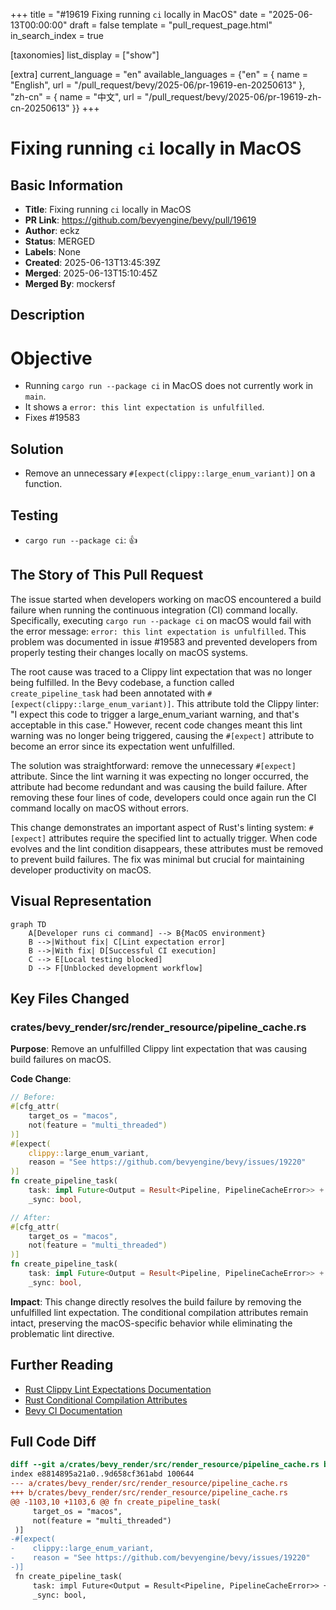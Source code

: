 +++
title = "#19619 Fixing running `ci` locally in MacOS"
date = "2025-06-13T00:00:00"
draft = false
template = "pull_request_page.html"
in_search_index = true

[taxonomies]
list_display = ["show"]

[extra]
current_language = "en"
available_languages = {"en" = { name = "English", url = "/pull_request/bevy/2025-06/pr-19619-en-20250613" }, "zh-cn" = { name = "中文", url = "/pull_request/bevy/2025-06/pr-19619-zh-cn-20250613" }}
+++

# Fixing running `ci` locally in MacOS

## Basic Information
- **Title**: Fixing running `ci` locally in MacOS
- **PR Link**: https://github.com/bevyengine/bevy/pull/19619
- **Author**: eckz
- **Status**: MERGED
- **Labels**: None
- **Created**: 2025-06-13T13:45:39Z
- **Merged**: 2025-06-13T15:10:45Z
- **Merged By**: mockersf

## Description
# Objective

- Running `cargo run --package ci` in MacOS does not currently work in `main`.
- It shows a `error: this lint expectation is unfulfilled`.
- Fixes #19583

## Solution

- Remove an unnecessary `#[expect(clippy::large_enum_variant)]` on a function.

## Testing

- `cargo run --package ci`: 👍

## The Story of This Pull Request

The issue started when developers working on macOS encountered a build failure when running the continuous integration (CI) command locally. Specifically, executing `cargo run --package ci` on macOS would fail with the error message: `error: this lint expectation is unfulfilled`. This problem was documented in issue #19583 and prevented developers from properly testing their changes locally on macOS systems.

The root cause was traced to a Clippy lint expectation that was no longer being fulfilled. In the Bevy codebase, a function called `create_pipeline_task` had been annotated with `#[expect(clippy::large_enum_variant)]`. This attribute told the Clippy linter: "I expect this code to trigger a large_enum_variant warning, and that's acceptable in this case." However, recent code changes meant this lint warning was no longer being triggered, causing the `#[expect]` attribute to become an error since its expectation went unfulfilled.

The solution was straightforward: remove the unnecessary `#[expect]` attribute. Since the lint warning it was expecting no longer occurred, the attribute had become redundant and was causing the build failure. After removing these four lines of code, developers could once again run the CI command locally on macOS without errors.

This change demonstrates an important aspect of Rust's linting system: `#[expect]` attributes require the specified lint to actually trigger. When code evolves and the lint condition disappears, these attributes must be removed to prevent build failures. The fix was minimal but crucial for maintaining developer productivity on macOS.

## Visual Representation

```mermaid
graph TD
    A[Developer runs ci command] --> B{MacOS environment}
    B -->|Without fix| C[Lint expectation error]
    B -->|With fix| D[Successful CI execution]
    C --> E[Local testing blocked]
    D --> F[Unblocked development workflow]
```

## Key Files Changed

### crates/bevy_render/src/render_resource/pipeline_cache.rs
**Purpose**: Remove an unfulfilled Clippy lint expectation that was causing build failures on macOS.

**Code Change**:
```rust
// Before:
#[cfg_attr(
    target_os = "macos",
    not(feature = "multi_threaded")
)]
#[expect(
    clippy::large_enum_variant,
    reason = "See https://github.com/bevyengine/bevy/issues/19220"
)]
fn create_pipeline_task(
    task: impl Future<Output = Result<Pipeline, PipelineCacheError>> + Send + 'static,
    _sync: bool,
```

```rust
// After:
#[cfg_attr(
    target_os = "macos",
    not(feature = "multi_threaded")
)]
fn create_pipeline_task(
    task: impl Future<Output = Result<Pipeline, PipelineCacheError>> + Send + 'static,
    _sync: bool,
```

**Impact**: This change directly resolves the build failure by removing the unfulfilled lint expectation. The conditional compilation attributes remain intact, preserving the macOS-specific behavior while eliminating the problematic lint directive.

## Further Reading
- [Rust Clippy Lint Expectations Documentation](https://doc.rust-lang.org/nightly/clippy/usage.html#lint-expectations)
- [Rust Conditional Compilation Attributes](https://doc.rust-lang.org/reference/conditional-compilation.html)
- [Bevy CI Documentation](https://github.com/bevyengine/bevy/blob/main/docs/ci.md)

## Full Code Diff
```diff
diff --git a/crates/bevy_render/src/render_resource/pipeline_cache.rs b/crates/bevy_render/src/render_resource/pipeline_cache.rs
index e8814895a21a0..9d658cf361abd 100644
--- a/crates/bevy_render/src/render_resource/pipeline_cache.rs
+++ b/crates/bevy_render/src/render_resource/pipeline_cache.rs
@@ -1103,10 +1103,6 @@ fn create_pipeline_task(
     target_os = "macos",
     not(feature = "multi_threaded")
 )]
-#[expect(
-    clippy::large_enum_variant,
-    reason = "See https://github.com/bevyengine/bevy/issues/19220"
-)]
 fn create_pipeline_task(
     task: impl Future<Output = Result<Pipeline, PipelineCacheError>> + Send + 'static,
     _sync: bool,
```